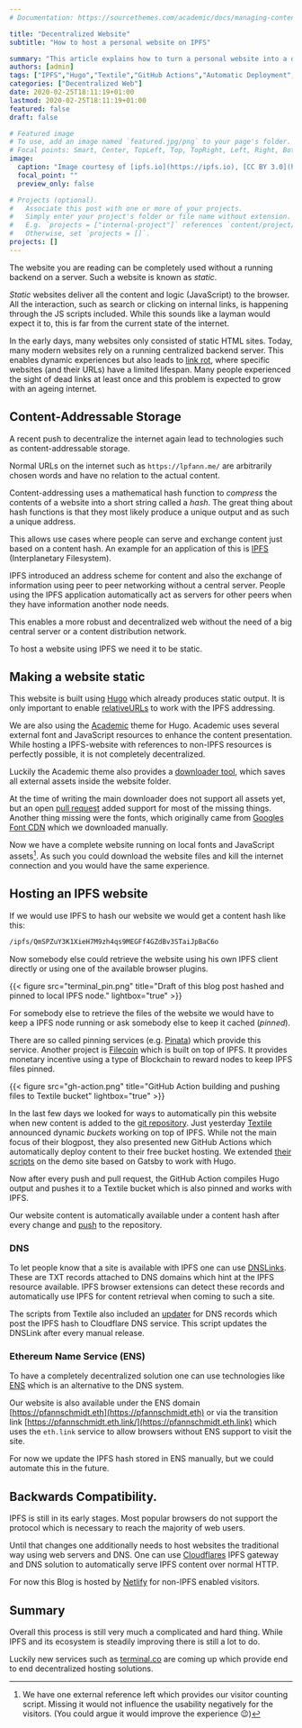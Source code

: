 ```yaml
---
# Documentation: https://sourcethemes.com/academic/docs/managing-content/

title: "Decentralized Website"
subtitle: "How to host a personal website on IPFS"

summary: "This article explains how to turn a personal website into a decentralized site based on IPFS, Hugo and GitHub Actions."
authors: [admin]
tags: ["IPFS","Hugo","Textile","GitHub Actions","Automatic Deployment","Cloudflare DNS"]
categories: ["Decentralized Web"]
date: 2020-02-25T18:11:19+01:00
lastmod: 2020-02-25T18:11:19+01:00
featured: false
draft: false

# Featured image
# To use, add an image named `featured.jpg/png` to your page's folder.
# Focal points: Smart, Center, TopLeft, Top, TopRight, Left, Right, BottomLeft, Bottom, BottomRight.
image:
  caption: "Image courtesy of [ipfs.io](https://ipfs.io), [CC BY 3.0](https://creativecommons.org/licenses/by/3.0/)"
  focal_point: ""
  preview_only: false

# Projects (optional).
#   Associate this post with one or more of your projects.
#   Simply enter your project's folder or file name without extension.
#   E.g. `projects = ["internal-project"]` references `content/project/deep-learning/index.md`.
#   Otherwise, set `projects = []`.
projects: []
---
```

The website you are reading can be completely used without a running backend on a server.
Such a website is known as _static_.

_Static_ websites deliver all the content and logic (JavaScript) to the browser.
All the interaction, such as search or clicking on internal links, is happening through the JS scripts included.
While this sounds like a layman would expect it to, this is far from the current state of the internet.

In the early days, many websites only consisted of static HTML sites.
Today, many modern websites rely on a running centralized backend server.
This enables dynamic experiences but also leads to [link rot](https://en.wikipedia.org/wiki/Link_rot), where specific websites (and their URLs) have a limited lifespan.
Many people experienced the sight of dead links at least once and this problem is expected to grow with an ageing internet.

## Content-Addressable Storage

A recent push to decentralize the internet again lead to technologies such as content-addressable storage.

Normal URLs on the internet such as `https://lpfann.me/` are arbitrarily chosen words and have no relation to the actual content.

Content-addressing uses a mathematical hash function to _compress_ the contents of a website into a short string called a _hash_.
The great thing about hash functions is that they most likely produce a unique output and as such a unique address.

This allows use cases where people can serve and exchange content just based on a content hash.
An example for an application of this is [IPFS](https://ipfs.io) (Interplanetary Filesystem).

IPFS introduced an address scheme for content and also the exchange of information using peer to peer networking without a central server.
People using the IPFS application automatically act as servers for other peers when they have information another node needs.

This enables a more robust and decentralized web without the need of a big central server or a content distribution network.

To host a website using IPFS we need it to be static.

## Making a website static

This website is built using [Hugo](https://gohugo.io/) which already produces static output.
It is only important to enable [relativeURLs](https://gohugo.io/content-management/urls/#relative-urls) to work with the IPFS addressing.

We are also using the [Academic](https://sourcethemes.com/academic/) theme for Hugo.
Academic uses several external font and JavaScript resources to enhance the content presentation.
While hosting a IPFS-website with references to non-IPFS resources is perfectly possible, it is not completely decentralized.

Luckily the Academic theme also provides a [downloader tool](https://github.com/sourcethemes/academic-admin/), which saves all external assets inside the website folder. 

At the time of writing the main downloader does not support all assets yet, but an open [pull request](https://github.com/sourcethemes/academic-admin/pull/57) added support for most of the missing things.
Another thing missing were the fonts, which originally came from [Googles Font CDN](https://fonts.google.com/) which we downloaded manually.

Now we have a complete website running on local fonts and JavaScript assets[^1].
As such you could download the website files and kill the internet connection and you would have the same experience.

## Hosting an IPFS website

If we would use IPFS to hash our website we would get a content hash like this:

```sh
/ipfs/QmSPZuY3K1XieH7M9zh4qs9MEGFf4GZdBv3STaiJpBaC6o
```
Now somebody else could retrieve the website using his own IPFS client directly or using one of the available browser plugins.

{{< figure src="terminal_pin.png" title="Draft of this blog post hashed and pinned to local IPFS node." lightbox="true" >}}

For somebody else to retrieve the files of the website we would have to keep a IPFS node running or ask somebody else to keep it cached (_pinned_).

There are so called pinning services (e.g. [Pinata](https://pinata.cloud/)) which provide this service.
Another project is [Filecoin](https://filecoin.io/) which is built on top of IPFS.
It provides monetary incentive using a type of Blockchain to reward nodes to keep IPFS files pinned.

{{< figure src="gh-action.png" title="GitHub Action building and pushing files to Textile bucket" lightbox="true" >}}

In the last few days we looked for ways to automatically pin this website when new content is added to the [git repository](https://github.com/lpfann/website).
Just yesterday [Textile](https://blog.textile.io/first-look-at-textile-buckets-dynamic-ipfs-folders/) announced dynamic _buckets_ working on top of IPFS.
While not the main focus of their blogpost, they also presented new GitHub Actions which automatically deploy content to their free bucket hosting.
We extended [their scripts](https://github.com/textileio/gatsby-ipfs-blog) on the demo site based on Gatsby to work with Hugo.

Now after every push and pull request, the GitHub Action compiles Hugo output and pushes it to a Textile bucket which is also pinned and works with IPFS.

Our website content is automatically available under a content hash after every change and [push](https://github.com/lpfann/website/blob/master/.github/workflows/bucket_publish.yml) to the repository.


### DNS

To let people know that a site is available with IPFS one can use [DNSLinks](https://docs.ipfs.io/guides/concepts/dnslink/).
These are TXT records attached to DNS domains which hint at the IPFS resource available.
IPFS browser extensions can detect these records and automatically use IPFS for content retrieval when coming to such a site.

The scripts from Textile also included an [updater](https://github.com/lpfann/website/blob/master/.github/workflows/update_dnslink.yml) for DNS records which post the IPFS hash to Cloudflare DNS service.
This script updates the DNSLink after every manual release.

### Ethereum Name Service (ENS)

To have a completely decentralized solution one can use technologies like [ENS](https://ens.domains/) which is an alternative to the DNS system.

Our website is also available under the ENS domain [https://pfannschmidt.eth](https://pfannschmidt.eth) or via the transition link [https://pfannschmidt.eth.link/](https://pfannschmidt.eth.link) which uses the `eth.link` service to allow browsers without ENS support to visit the site.

For now we update the IPFS hash stored in ENS manually, but we could automate this in the future. 

## Backwards Compatibility.

IPFS is still in its early stages.
Most popular browsers do not support the protocol which is necessary to reach the majority of web users.

Until that changes one additionally needs to host websites the traditional way using web servers and DNS.
One can use [Cloudflares](https://developers.cloudflare.com/distributed-web/ipfs-gateway/connecting-website/) IPFS gateway and DNS solution to automatically serve IPFS content over normal HTTP.

For now this Blog is hosted by [Netlify](https://www.netlify.com/) for  non-IPFS enabled visitors.

## Summary

Overall this process is still very much a complicated and hard thing.
While IPFS and its ecosystem is steadily improving there is still a lot to do.

Luckily new services such as [terminal.co](https://terminal.co/) are coming up which provide end to end decentralized hosting solutions.

[^1]: We have one external reference left which provides our visitor counting script. Missing it would not influence the usability negatively for the visitors. (You could argue it would improve the experience :wink:)